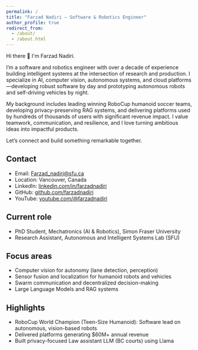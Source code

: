 ```yaml
---
permalink: /
title: "Farzad Nadiri — Software & Robotics Engineer"
author_profile: true
redirect_from:
  - /about/
  - /about.html
---
```


Hi there 👋 I'm Farzad Nadiri.

I’m a software and robotics engineer with over a decade of experience building intelligent systems at the intersection of research and production. I specialize in AI, computer vision, autonomous systems, and cloud platforms—developing robust software by day and prototyping autonomous robots and self-driving vehicles by night.

My background includes leading winning RoboCup humanoid soccer teams, developing privacy-preserving RAG systems, and delivering platforms used by hundreds of thousands of users with significant revenue impact. I value teamwork, communication, and resilience, and I love turning ambitious ideas into impactful products.

Let’s connect and build something remarkable together.

## Contact

- Email: Farzad_nadiri@sfu.ca
- Location: Vancouver, Canada
- LinkedIn: [linkedin.com/in/farzadnadiri](https://www.linkedin.com/in/farzadnadiri/)
- GitHub: [github.com/farzadnadiri](https://github.com/farzadnadiri)
- YouTube: [youtube.com/@farzadnadiri](https://www.youtube.com/@farzadnadiri)

## Current role

- PhD Student, Mechatronics (AI & Robotics), Simon Fraser University
- Research Assistant, Autonomous and Intelligent Systems Lab (SFU)

## Focus areas

- Computer vision for autonomy (lane detection, perception)
- Sensor fusion and localization for humanoid robots and vehicles
- Swarm communication and decentralized decision-making
- Large Language Models and RAG systems

## Highlights

- RoboCup World Champion (Teen-Size Humanoid): Software lead on autonomous, vision-based robots
- Delivered platforms generating $60M+ annual revenue
- Built privacy-focused Law assistant LLM (BC courts) using Llama
